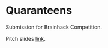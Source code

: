 # Quaranteens
Submission for Brainhack Competition.

Pitch slides [link](https://docs.google.com/presentation/d/1M46OZvajV6qcxfwMlib9vKr68w3wvBQNGbyRxe_d8dA/edit?usp=sharing).

